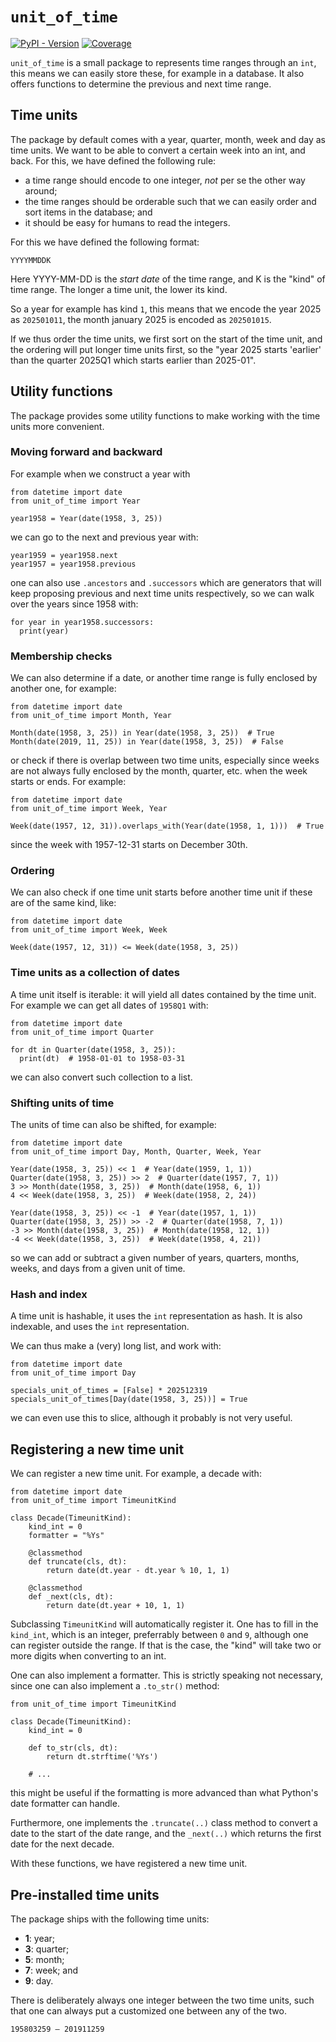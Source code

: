 # `unit_of_time`

[![PyPI - Version](https://img.shields.io/pypi/v/unit_of_time)](https://pypi.org/project/unit_of_time/)
[![Coverage](https://img.shields.io/coverallsCoverage/github/hapytex/unit_of_time)](https://coveralls.io/github/hapytex/unit_of_time)


`unit_of_time` is a small package to represents time ranges through an `int`, this means we can easily store these, for
example in a database. It also offers functions to determine the previous and next time range.

## Time units

The package by default comes with a year, quarter, month, week and day as time units. We want to be able to convert
a certain week into an int, and back. For this, we have defined the following rule:

 - a time range should encode to one integer, *not* per se the other way around;
 - the time ranges should be orderable such that we can easily order and sort items in the database; and
 - it should be easy for humans to read the integers.

For this we have defined the following format:

```
YYYYMMDDK
```

Here YYYY-MM-DD is the *start date* of the time range, and K is the "kind" of time range. The longer a time unit, the lower its kind.

So a year for example has kind `1`, this means that we encode the year 2025 as `202501011`, the month january 2025 is encoded as `202501015`.

If we thus order the time units, we first sort on the start of the time unit, and the ordering will put longer time units first, so the "year 2025 starts 'earlier' than the quarter 2025Q1 which starts earlier than 2025-01".

## Utility functions

The package provides some utility functions to make working with the time units more convenient.

### Moving forward and backward

For example when we construct a year with

```python3
from datetime import date
from unit_of_time import Year

year1958 = Year(date(1958, 3, 25))
```

we can go to the next and previous year with:

```python3
year1959 = year1958.next
year1957 = year1958.previous
```

one can also use `.ancestors` and `.successors` which are generators that will keep proposing previous and next time units respectively, so we can walk over the years since 1958 with:

```python3
for year in year1958.successors:
  print(year)
```

### Membership checks

We can also determine if a date, or another time range is fully enclosed by another one, for example:

```python3
from datetime import date
from unit_of_time import Month, Year

Month(date(1958, 3, 25)) in Year(date(1958, 3, 25))  # True
Month(date(2019, 11, 25)) in Year(date(1958, 3, 25))  # False
```

or check if there is overlap between two time units, especially since weeks are not always fully enclosed by the month, quarter, etc. when the week starts or ends. For example:

```python3
from datetime import date
from unit_of_time import Week, Year

Week(date(1957, 12, 31)).overlaps_with(Year(date(1958, 1, 1)))  # True
```

since the week with 1957-12-31 starts on December 30th.

### Ordering

We can also check if one time unit starts before another time unit if these are of the same kind, like:

```python3
from datetime import date
from unit_of_time import Week, Week

Week(date(1957, 12, 31)) <= Week(date(1958, 3, 25))
```

### Time units as a collection of dates

A time unit itself is iterable: it will yield all dates contained by the time unit. For example we can get all dates of `1958Q1` with:

```python3
from datetime import date
from unit_of_time import Quarter

for dt in Quarter(date(1958, 3, 25)):
  print(dt)  # 1958-01-01 to 1958-03-31
```

we can also convert such collection to a list.

### Shifting units of time

The units of time can also be shifted, for example:

```python3
from datetime import date
from unit_of_time import Day, Month, Quarter, Week, Year

Year(date(1958, 3, 25)) << 1  # Year(date(1959, 1, 1))
Quarter(date(1958, 3, 25)) >> 2  # Quarter(date(1957, 7, 1))
3 >> Month(date(1958, 3, 25))  # Month(date(1958, 6, 1))
4 << Week(date(1958, 3, 25))  # Week(date(1958, 2, 24))

Year(date(1958, 3, 25)) << -1  # Year(date(1957, 1, 1))
Quarter(date(1958, 3, 25)) >> -2  # Quarter(date(1958, 7, 1))
-3 >> Month(date(1958, 3, 25))  # Month(date(1958, 12, 1))
-4 << Week(date(1958, 3, 25))  # Week(date(1958, 4, 21))
```

so we can add or subtract a given number of years, quarters, months, weeks, and days from a given unit of time.

### Hash and index

A time unit is hashable, it uses the `int` representation as hash. It is also indexable, and uses the `int` representation.

We can thus make a (very) long list, and work with:

```python3
from datetime import date
from unit_of_time import Day

specials_unit_of_times = [False] * 202512319
specials_unit_of_times[Day(date(1958, 3, 25))] = True
```

we can even use this to slice, although it probably is not very useful.

## Registering a new time unit

We can register a new time unit. For example, a decade with:

```python3
from datetime import date
from unit_of_time import TimeunitKind

class Decade(TimeunitKind):
    kind_int = 0
    formatter = "%Ys"

    @classmethod
    def truncate(cls, dt):
        return date(dt.year - dt.year % 10, 1, 1)

    @classmethod
    def _next(cls, dt):
        return date(dt.year + 10, 1, 1)
```

Subclassing `TimeunitKind` will automatically register it. One has to fill in the `kind_int`, which is an integer, preferrably between `0` and `9`, although one can register outside the range. If that is the case, the "kind" will take two or more digits when converting to an int.

One can also implement a formatter. This is strictly speaking not necessary, since one can also implement a `.to_str()` method:

```python3
from unit_of_time import TimeunitKind

class Decade(TimeunitKind):
    kind_int = 0
    
    def to_str(cls, dt):
        return dt.strftime('%Ys')

    # ...
```

this might be useful if the formatting is more advanced than what Python's date formatter can handle.

Furthermore, one implements the `.truncate(..)` class method to convert a date to the start of the date range, and the `_next(..)` which returns the first date for the next decade.

With these functions, we have registered a new time unit.

## Pre-installed time units

The package ships with the following time units:

- **1**: year;
- **3**: quarter;
- **5**: month;
- **7**: week; and
- **9**: day.

There is deliberately always one integer between the two time units, such that one can always put a customized one between any of the two.

`195803259 – 201911259`
